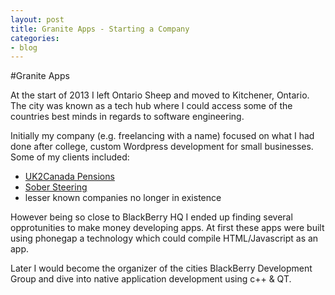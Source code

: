 ```yaml
---
layout: post
title: Granite Apps - Starting a Company
categories:
- blog
---
```


#Granite Apps

At the start of 2013 I left Ontario Sheep and moved to Kitchener, Ontario. The city was known as a tech hub
where I could access some of the countries best minds in regards to software engineering.

Initially my company (e.g. freelancing with a name) focused on what I had done after college, custom Wordpress
development for small businesses. Some of my clients included:

* [UK2Canada Pensions](http://www.uk2canadapensiontransfers.com/)
* [Sober Steering](http://sobersteering.com/)
* lesser known companies no longer in existence

However being so close to BlackBerry HQ I ended up finding several opprotunities to make money developing apps.
At first these apps were built using phonegap a technology which could compile HTML/Javascript as an app.

Later I would become the organizer of the cities BlackBerry Development Group and dive into native application 
development using c++ & QT. 
